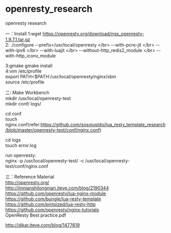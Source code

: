 # openresty_research
openresty research

一：Install
1:wget https://openresty.org/download/ngx_openresty-1.9.7.1.tar.gz</br>
2:
./configure --prefix=/usr/local/openresty \</br>
            --with-pcre-jit \</br>
            --with-ipv6 \</br>
			--with-luajit \</br>
            --without-http_redis2_module \</br>
            --with-http_iconv_module</br>

3:gmake gmake install</br>
4:vim /etc/profile  </br>
export PATH=$PATH:/usr/local/openresty/nginx/sbin</br>
source /etc/profile</br>



二: Make Workbench</br>
mkdir /usr/local/openresty-test</br>
mkdir conf/ logs/</br>

cd conf </br>
touch nginx.conf(refer:https://github.com/sosojustdo/lua_resty_template_research/blob/master/openresty-test/conf/nginx.conf)</br>

cd logs</br>
touch error.log</br>

run openresty:</br>
nginx -p /usr/local/openresty-test/ -c /usr/local/openresty-test/conf/nginx.conf</br>



三：Reference Material</br>
http://openresty.org/</br>
http://jinnianshilongnian.iteye.com/blog/2190344</br>
https://github.com/openresty/lua-nginx-module</br>
https://github.com/bungle/lua-resty-template</br>
https://github.com/pintsized/lua-resty-http</br>
https://github.com/openresty/nginx-tutorials</br>
OpenResty Best practice.pdf</br>

http://dikar.iteye.com/blog/1477619</br>








